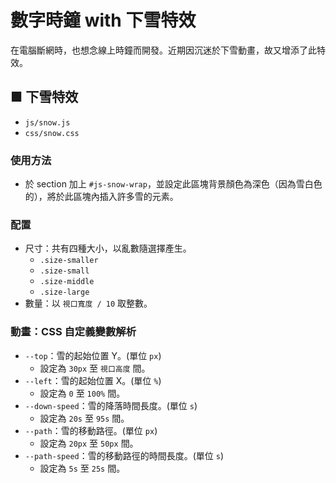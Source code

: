 # 數字時鐘 with 下雪特效

在電腦斷網時，也想念線上時鐘而開發。近期因沉迷於下雪動畫，故又增添了此特效。


## ■ 下雪特效
* `js/snow.js`
* `css/snow.css`

### 使用方法
* 於 section 加上 `#js-snow-wrap`，並設定此區塊背景顏色為深色（因為雪白色的），將於此區塊內插入許多雪的元素。

### 配置
* 尺寸：共有四種大小，以亂數隨選擇產生。
    * `.size-smaller`
    * `.size-small`
    * `.size-middle`
    * `.size-large`
* 數量：以 `視口寬度 / 10` 取整數。

### 動畫：CSS 自定義變數解析
* `--top`：雪的起始位置 Y。(單位 `px`)
    * 設定為 `30px` 至 `視口高度` 間。 
* `--left`：雪的起始位置 X。(單位 `%`)
    * 設定為 `0` 至 `100%` 間。
* `--down-speed`：雪的降落時間長度。(單位 `s`)
    * 設定為 `20s` 至 `95s` 間。
* `--path`：雪的移動路徑。(單位 `px`)
    * 設定為 `20px` 至 `50px` 間。
* `--path-speed`：雪的移動路徑的時間長度。(單位 `s`)
    * 設定為 `5s` 至 `25s` 間。